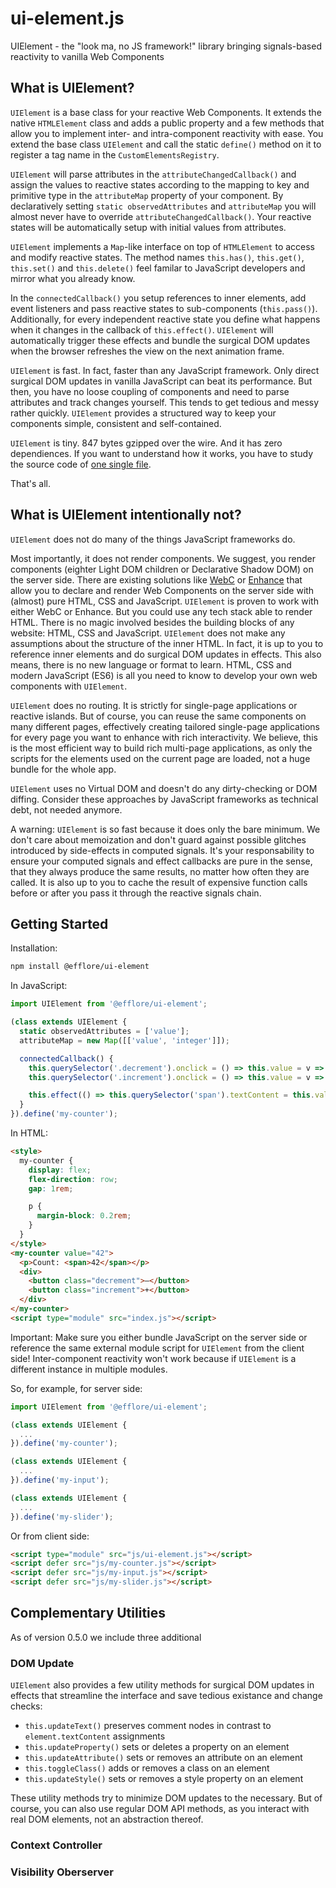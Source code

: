# ui-element.js

UIElement - the "look ma, no JS framework!" library bringing signals-based reactivity to vanilla Web Components

## What is UIElement?

`UIElement` is a base class for your reactive Web Components. It extends the native `HTMLElement` class and adds a public property and a few methods that allow you to implement inter- and intra-component reactivity with ease. You extend the base class `UIElement` and call the static `define()` method on it to register a tag name in the `CustomElementsRegistry`.

`UIElement` will parse attributes in the `attributeChangedCallback()` and assign the values to reactive states according to the mapping to key and primitive type in the `attributeMap` property of your component. By declaratively setting `static observedAttributes` and `attributeMap` you will almost never have to override `attributeChangedCallback()`. Your reactive states will be automatically setup with initial values from attributes.

`UIElement` implements a `Map`-like interface on top of `HTMLElement` to access and modify reactive states. The method names `this.has()`, `this.get()`, `this.set()` and `this.delete()` feel familar to JavaScript developers and mirror what you already know.

In the `connectedCallback()` you setup references to inner elements, add event listeners and pass reactive states to sub-components (`this.pass()`). Additionally, for every independent reactive state you define what happens when it changes in the callback of `this.effect()`. `UIElement` will automatically trigger these effects and bundle the surgical DOM updates when the browser refreshes the view on the next animation frame.

`UIElement` is fast. In fact, faster than any JavaScript framework. Only direct surgical DOM updates in vanilla JavaScript can beat its performance. But then, you have no loose coupling of components and need to parse attributes and track changes yourself. This tends to get tedious and messy rather quickly. `UIElement` provides a structured way to keep your components simple, consistent and self-contained.

`UIElement` is tiny. 847 bytes gzipped over the wire. And it has zero dependiences. If you want to understand how it works, you have to study the source code of [one single file](./index.js).

That's all.

## What is UIElement intentionally not?

`UIElement` does not do many of the things JavaScript frameworks do.

Most importantly, it does not render components. We suggest, you render components (eighter Light DOM children or Declarative Shadow DOM) on the server side. There are existing solutions like [WebC](https://github.com/11ty/webc) or [Enhance](https://github.com/enhance-dev/enhance) that allow you to declare and render Web Components on the server side with (almost) pure HTML, CSS and JavaScript. `UIElement` is proven to work with either WebC or Enhance. But you could use any tech stack able to render HTML. There is no magic involved besides the building blocks of any website: HTML, CSS and JavaScript. `UIElement` does not make any assumptions about the structure of the inner HTML. In fact, it is up to you to reference inner elements and do surgical DOM updates in effects. This also means, there is no new language or format to learn. HTML, CSS and modern JavaScript (ES6) is all you need to know to develop your own web components with `UIElement`.

`UIElement` does no routing. It is strictly for single-page applications or reactive islands. But of course, you can reuse the same components on many different pages, effectively creating tailored single-page applications for every page you want to enhance with rich interactivity. We believe, this is the most efficient way to build rich multi-page applications, as only the scripts for the elements used on the current page are loaded, not a huge bundle for the whole app.

`UIElement` uses no Virtual DOM and doesn't do any dirty-checking or DOM diffing. Consider these approaches by JavaScript frameworks as technical debt, not needed anymore.

A warning: `UIElement` is so fast because it does only the bare minimum. We don't care about memoization and don't guard against possible glitches introduced by side-effects in computed signals. It's your responsability to ensure your computed signals and effect callbacks are pure in the sense, that they always produce the same results, no matter how often they are called. It is also up to you to cache the result of expensive function calls before or after you pass it through the reactive signals chain.

## Getting Started

Installation:

```sh
npm install @efflore/ui-element
```

In JavaScript:

```js
import UIElement from '@efflore/ui-element';

(class extends UIElement {
  static observedAttributes = ['value'];
  attributeMap = new Map([['value', 'integer']]);

  connectedCallback() {
    this.querySelector('.decrement').onclick = () => this.value = v => --v;
    this.querySelector('.increment').onclick = () => this.value = v => ++v;

    this.effect(() => this.querySelector('span').textContent = this.value);
  }
}).define('my-counter');
```

In HTML:

```html
<style>
  my-counter {
    display: flex;
    flex-direction: row;
    gap: 1rem;

    p {
      margin-block: 0.2rem;
    }
  }
</style>
<my-counter value="42">
  <p>Count: <span>42</span></p>
  <div>
    <button class="decrement">–</button>
    <button class="increment">+</button>
  </div>
</my-counter>
<script type="module" src="index.js"></script>
```

Important: Make sure you either bundle JavaScript on the server side or reference the same external module script for `UIElement` from the client side! Inter-component reactivity won't work because if `UIElement` is a different instance in multiple modules.

So, for example, for server side:

```js
import UIElement from '@efflore/ui-element';

(class extends UIElement {
  ...
}).define('my-counter');

(class extends UIElement {
  ...
}).define('my-input');

(class extends UIElement {
  ...
}).define('my-slider');
```

Or from client side:

```html
<script type="module" src="js/ui-element.js"></script>
<script defer src="js/my-counter.js"></script>
<script defer src="js/my-input.js"></script>
<script defer src="js/my-slider.js"></script>
```

## Complementary Utilities

As of version 0.5.0 we include three additional 

### DOM Update

`UIElement` also provides a few utility methods for surgical DOM updates in effects that streamline the interface and save tedious existance and change checks:

- `this.updateText()` preserves comment nodes in contrast to `element.textContent` assignments
- `this.updateProperty()` sets or deletes a property on an element
- `this.updateAttribute()` sets or removes an attribute on an element
- `this.toggleClass()` adds or removes a class on an element
- `this.updateStyle()` sets or removes a style property on an element

These utility methods try to minimize DOM updates to the necessary. But of course, you can also use regular DOM API methods, as you interact with real DOM elements, not an abstraction thereof. 

### Context Controller



### Visibility Oberserver

